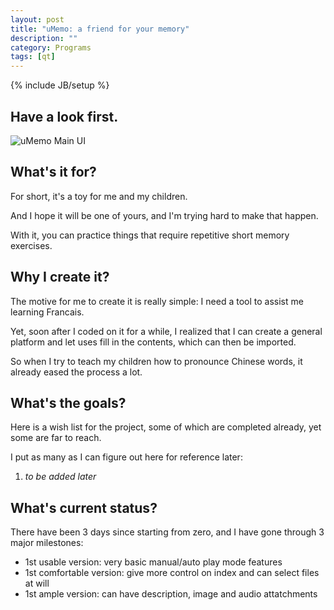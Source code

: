 ```yaml
---
layout: post
title: "uMemo: a friend for your memory"
description: ""
category: Programs
tags: [qt]
---
```

{% include JB/setup %}

## Have a look first.

![uMemo Main UI](../../../../image/uMemo-Main-UI.png)

## What's it for?

For short, it's a toy for me and my children.

And I hope it will be one of yours, and I'm trying hard to make that happen.

With it, you can practice things that require repetitive short memory exercises.

## Why I create it?

The motive for me to create it is really simple: I need a tool to assist me learning Francais.

Yet, soon after I coded on it for a while, I realized that I can create a general platform and let uses fill in the contents, which can then be imported.

So when I try to teach my children how to pronounce Chinese words, it already eased the process a lot.

## What's the goals?

Here is a wish list for the project, some of which are completed already, yet some are far to reach.

I put as many as I can figure out here for reference later:

1. _to be added later_

## What's current status?

There have been 3 days since starting from zero, and I have gone through 3 major milestones:

- 1st usable version: very basic manual/auto play mode features
- 1st comfortable version: give more control on index and can select files at will
- 1st ample version: can have description, image and audio attatchments
